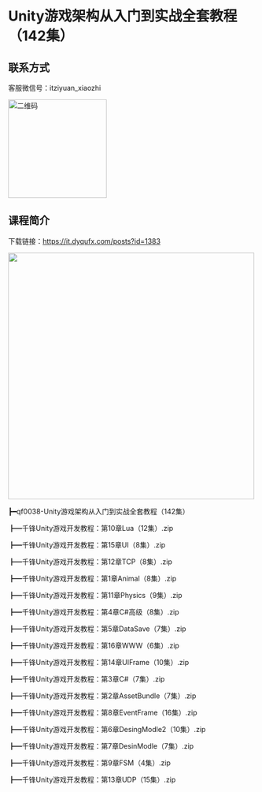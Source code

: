 # Unity游戏架构从入门到实战全套教程（142集）

## 联系方式

客服微信号：itziyuan_xiaozhi

<img src="https://ziyuanyun.oss-cn-guangzhou.aliyuncs.com/common/20240614073449/666b82192834a.jpg" width="200" height="200" alt="二维码">

## 课程简介

下载链接：https://it.dyqufx.com/posts?id=1383

<img src="https://ziyuanyun.oss-cn-guangzhou.aliyuncs.com/yun/20240515153922/664466aaa20b7.jpg" width="500" alt="">

  ┣━qf0038-Unity游戏架构从入门到实战全套教程（142集）

 ┣━千锋Unity游戏开发教程：第10章Lua（12集）.zip

 ┣━千锋Unity游戏开发教程：第15章UI（8集）.zip

 ┣━千锋Unity游戏开发教程：第12章TCP（8集）.zip

 ┣━千锋Unity游戏开发教程：第1章Animal（8集）.zip

 ┣━千锋Unity游戏开发教程：第11章Physics（9集）.zip

 ┣━千锋Unity游戏开发教程：第4章C#高级（8集）.zip

 ┣━千锋Unity游戏开发教程：第5章DataSave（7集）.zip

 ┣━千锋Unity游戏开发教程：第16章WWW（6集）.zip

 ┣━千锋Unity游戏开发教程：第14章UIFrame（10集）.zip

 ┣━千锋Unity游戏开发教程：第3章C#（7集）.zip

 ┣━千锋Unity游戏开发教程：第2章AssetBundle（7集）.zip

 ┣━千锋Unity游戏开发教程：第8章EventFrame（16集）.zip

 ┣━千锋Unity游戏开发教程：第6章DesingModle2（10集）.zip

 ┣━千锋Unity游戏开发教程：第7章DesinModle（7集）.zip

 ┣━千锋Unity游戏开发教程：第9章FSM（4集）.zip

 ┣━千锋Unity游戏开发教程：第13章UDP（15集）.zip

  